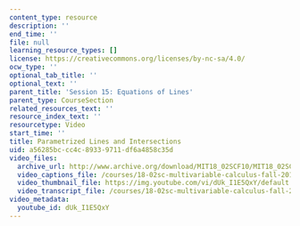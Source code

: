 ```yaml
---
content_type: resource
description: ''
end_time: ''
file: null
learning_resource_types: []
license: https://creativecommons.org/licenses/by-nc-sa/4.0/
ocw_type: ''
optional_tab_title: ''
optional_text: ''
parent_title: 'Session 15: Equations of Lines'
parent_type: CourseSection
related_resources_text: ''
resource_index_text: ''
resourcetype: Video
start_time: ''
title: Parametrized Lines and Intersections
uid: a56285bc-cc4c-8933-9711-df6a4858c35d
video_files:
  archive_url: http://www.archive.org/download/MIT18_02SCF10/MIT18_02SCF10Rec_13_300k.mp4
  video_captions_file: /courses/18-02sc-multivariable-calculus-fall-2010/c50ff23b28ad5134aaed7d6d866b1a21_dUk_I1E5QxY.vtt
  video_thumbnail_file: https://img.youtube.com/vi/dUk_I1E5QxY/default.jpg
  video_transcript_file: /courses/18-02sc-multivariable-calculus-fall-2010/f6088f3022bfaa30d6e3384939bc36df_dUk_I1E5QxY.pdf
video_metadata:
  youtube_id: dUk_I1E5QxY
---
```


